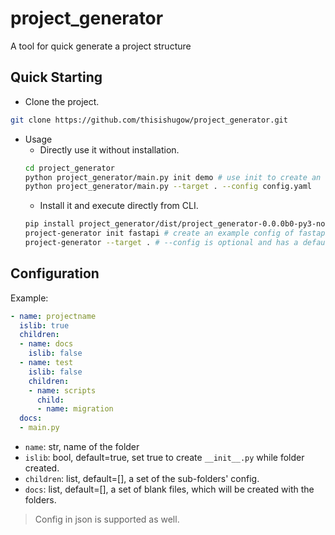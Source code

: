 # project_generator
A tool for quick generate a project structure
## Quick Starting
- Clone the project.  
```bash
git clone https://github.com/thisishugow/project_generator.git
```  
- Usage  
  - Directly use it without installation.
  ```bash
  cd project_generator
  python project_generator/main.py init demo # use init to create an example config.
  python project_generator/main.py --target . --config config.yaml
  ```  
  - Install it and execute directly from CLI. 
  ```bash
  pip install project_generator/dist/project_generator-0.0.0b0-py3-none-any.whl
  project-generator init fastapi # create an example config of fastapi project.
  project-generator --target . # --config is optional and has a default=config.yaml
  ```
## Configuration  
Example:  
```yaml
- name: projectname
  islib: true
  children:
  - name: docs
    islib: false
  - name: test
    islib: false
    children:
    - name: scripts
      child:
      - name: migration
  docs:
  - main.py
  ```  
  - `name`: str, name of the folder    
  - `islib`: bool, default=true, set true to create `__init__.py` while folder created.   
  - `children`: list, default=[], a set of the sub-folders' config.   
  - `docs`: list, default=[], a set of blank files, which will be created with the folders.   
  > Config in json is supported as well.  
